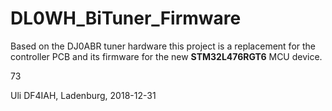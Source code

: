 # DL0WH_BiTuner_Firmware
Based on the DJ0ABR tuner hardware this project is a replacement for the controller PCB and its firmware for
the new __STM32L476RGT6__ MCU device.


73

  Uli DF4IAH, Ladenburg, 2018-12-31
